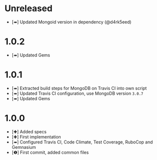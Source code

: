 Unreleased
==========

* [➠] Updated Mongoid version in dependency (@d4rk5eed)

1.0.2
=====

* [➠] Updated Gems

1.0.1
=====

* [➠] Extracted build steps for MongoDB on Travis CI into own script
* [➠] Updated Travis CI configuration, use MongoDB version `3.0.7`
* [➠] Updated Gems

1.0.0
=====

* [✚] Added specs
* [✚] First implementation
* [➠] Configured Travis CI, Code Climate, Test Coverage, RuboCop and Gemnasium
* [❶] First commit, added common files